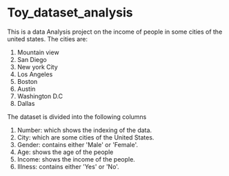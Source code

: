 # Toy_dataset_analysis
This is a data Analysis project on the income of people in some cities of the united states. 
The cities are:
1. Mountain view 
2. San Diego
3. New york City
4. Los Angeles
5. Boston
6. Austin
7. Washington D.C
8. Dallas

The dataset is divided into the following columns
1. Number: which shows the indexing of the data.
2. City: which are some cities of the United States.
3. Gender: contains either 'Male' or 'Female'.
4. Age: shows the age of the people
5. Income: shows the income of the people.
6. Illness: contains either 'Yes' or 'No'.

